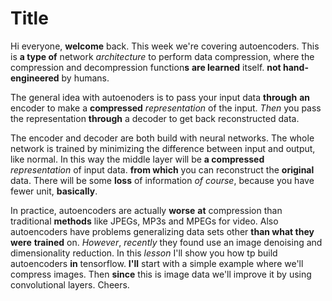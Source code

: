 # Title

Hi everyone, **welcome** back. This week we're covering autoencoders. This is **a type of** network _architecture_ to perform data compression, where the compression and decompression function**s** **are learned** itself. **not hand-engineered** by humans.

The general idea with autoenoders is to pass your input data **through** **an** encoder to make a **compressed** _representation_ of the input. _Then_ you pass the representation **through** a decoder to get back reconstructed data.

The encoder and decoder are both build with neural networks. The whole network is trained by minimizing the difference between input and output, like normal. In this way the middle layer will be **a compressed** _representation_ of input data. **from which** you can reconstruct the **original** data. There will be some **loss** of information _of course_, because you have fewer unit, **basically**.

In practice, autoencoders are actually **worse** **at** compression than traditional **methods** like JPEGs, MP3s and MPEGs for video. Also autoencoders have problems generalizing data sets other **than what they were** **trained** on. _However_, _recently_ they found use an image denoising and dimensionality reduction. In this _lesson_ I'll show you how tp build autoencoders **in** tensorflow. **I'll** start with a simple example where we'll compress images. Then **since** this is image data we'll improve it by using convolutional layers. Cheers.
